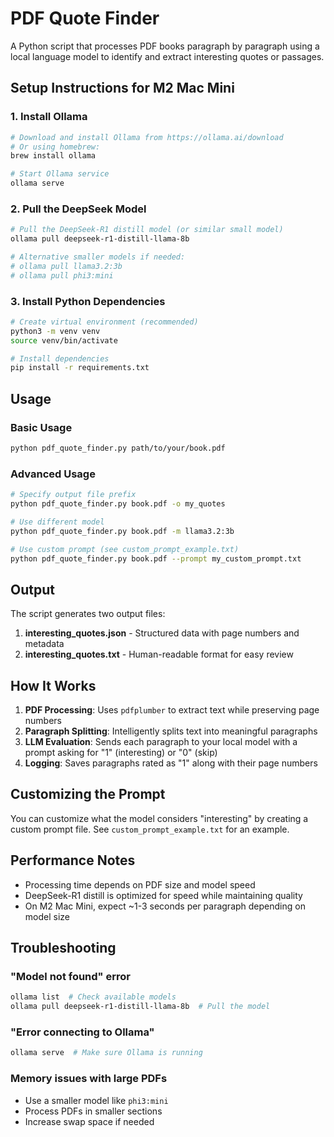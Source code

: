 # PDF Quote Finder

A Python script that processes PDF books paragraph by paragraph using a local language model to identify and extract interesting quotes or passages.

## Setup Instructions for M2 Mac Mini

### 1. Install Ollama

```bash
# Download and install Ollama from https://ollama.ai/download
# Or using homebrew:
brew install ollama

# Start Ollama service
ollama serve
```

### 2. Pull the DeepSeek Model

```bash
# Pull the DeepSeek-R1 distill model (or similar small model)
ollama pull deepseek-r1-distill-llama-8b

# Alternative smaller models if needed:
# ollama pull llama3.2:3b
# ollama pull phi3:mini
```

### 3. Install Python Dependencies

```bash
# Create virtual environment (recommended)
python3 -m venv venv
source venv/bin/activate

# Install dependencies
pip install -r requirements.txt
```

## Usage

### Basic Usage

```bash
python pdf_quote_finder.py path/to/your/book.pdf
```

### Advanced Usage

```bash
# Specify output file prefix
python pdf_quote_finder.py book.pdf -o my_quotes

# Use different model
python pdf_quote_finder.py book.pdf -m llama3.2:3b

# Use custom prompt (see custom_prompt_example.txt)
python pdf_quote_finder.py book.pdf --prompt my_custom_prompt.txt
```

## Output

The script generates two output files:

1. **interesting_quotes.json** - Structured data with page numbers and metadata
2. **interesting_quotes.txt** - Human-readable format for easy review

## How It Works

1. **PDF Processing**: Uses `pdfplumber` to extract text while preserving page numbers
2. **Paragraph Splitting**: Intelligently splits text into meaningful paragraphs
3. **LLM Evaluation**: Sends each paragraph to your local model with a prompt asking for "1" (interesting) or "0" (skip)
4. **Logging**: Saves paragraphs rated as "1" along with their page numbers

## Customizing the Prompt

You can customize what the model considers "interesting" by creating a custom prompt file. See `custom_prompt_example.txt` for an example.

## Performance Notes

- Processing time depends on PDF size and model speed
- DeepSeek-R1 distill is optimized for speed while maintaining quality
- On M2 Mac Mini, expect ~1-3 seconds per paragraph depending on model size

## Troubleshooting

### "Model not found" error
```bash
ollama list  # Check available models
ollama pull deepseek-r1-distill-llama-8b  # Pull the model
```

### "Error connecting to Ollama"
```bash
ollama serve  # Make sure Ollama is running
```

### Memory issues with large PDFs
- Use a smaller model like `phi3:mini`
- Process PDFs in smaller sections
- Increase swap space if needed
